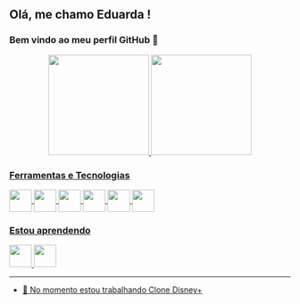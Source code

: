 ## Olá, me chamo Eduarda ! 
### Bem vindo ao meu perfil GitHub 👋

<div align="center">
<a href="https://github.com/eduardaisabele">
<img height="180em" src="https://github-readme-stats.vercel.app/api/top-langs/?username=eduardaisabele&layout=compact&langs_count=7&theme=radical"/>
<img height="180em" src="https://github-readme-stats.vercel.app/api?username=eduardaisabele&show_icons=true&theme=radical&include_all_commits=true&count_private=true"/>
</div>

### Ferramentas e Tecnologias
  <div style="display: inline_block">
    
<img align="center" src="https://cdn.jsdelivr.net/gh/devicons/devicon/icons/html5/html5-original.svg" width="40" height="40"/>
<img align="center" src="https://cdn.jsdelivr.net/gh/devicons/devicon/icons/css3/css3-original.svg" width="40" height="40"/>
<img align="center" src="https://cdn.jsdelivr.net/gh/devicons/devicon/icons/javascript/javascript-original.svg" width="40" height="40"/>
<img align="center" src="https://cdn.jsdelivr.net/gh/devicons/devicon/icons/nodejs/nodejs-original.svg" width="40" height="40"/>
<img align="center" src="https://cdn.jsdelivr.net/gh/devicons/devicon/icons/visualstudio/visualstudio-plain.svg" width="40" height="40"/>
<img align="center" src="https://cdn.jsdelivr.net/gh/devicons/devicon/icons/git/git-original.svg" width="40" height="40"/>
  </div>
  
### Estou aprendendo 
  <div style="display: inline_block">
    <img src="https://cdn.jsdelivr.net/gh/devicons/devicon/icons/typescript/typescript-original.svg" width="40" height="40"/>
    <img src="https://cdn.jsdelivr.net/gh/devicons/devicon/icons/angularjs/angularjs-original.svg" width="40" height="40"/>
  </div>
  
  <hr>
 
 - 🔭 No momento estou trabalhando [Clone Disney+](https://github.com/eduardaisabele/disneyplus-clone)
<!--
- 🔭 I’m currently working on ...
- 🌱 I’m currently learning ...
- 👯 I’m looking to collaborate on ...
- 🤔 I’m looking for help with ...
- 💬 Ask me about ...
- 📫 How to reach me: ...
- 😄 Pronouns: ...
- ⚡ Fun fact: ...
-->
